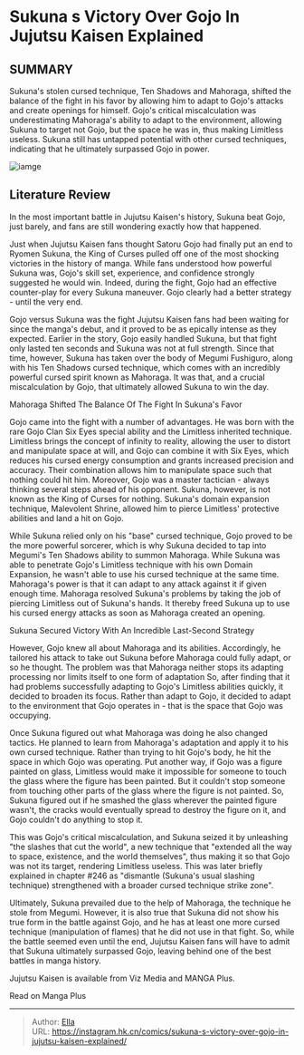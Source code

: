 # Sukuna s Victory Over Gojo In Jujutsu Kaisen Explained


## SUMMARY 



  Sukuna&#39;s stolen cursed technique, Ten Shadows and Mahoraga, shifted the balance of the fight in his favor by allowing him to adapt to Gojo&#39;s attacks and create openings for himself.   Gojo&#39;s critical miscalculation was underestimating Mahoraga&#39;s ability to adapt to the environment, allowing Sukuna to target not Gojo, but the space he was in, thus making Limitless useless.   Sukuna still has untapped potential with other cursed techniques, indicating that he ultimately surpassed Gojo in power.  

![iamge](https://static1.srcdn.com/wordpress/wp-content/uploads/2023/09/jujutsu-kaisen-sukuna-s-true-form-and-gojo-satoru.jpg)

## Literature Review

In the most important battle in Jujutsu Kaisen&#39;s history, Sukuna beat Gojo, just barely, and fans are still wondering exactly how that happened.




Just when Jujutsu Kaisen fans thought Satoru Gojo had finally put an end to Ryomen Sukuna, the King of Curses pulled off one of the most shocking victories in the history of manga. While fans understood how powerful Sukuna was, Gojo&#39;s skill set, experience, and confidence strongly suggested he would win. Indeed, during the fight, Gojo had an effective counter-play for every Sukuna maneuver. Gojo clearly had a better strategy - until the very end.




Gojo versus Sukuna was the fight Jujutsu Kaisen fans had been waiting for since the manga&#39;s debut, and it proved to be as epically intense as they expected. Earlier in the story, Gojo easily handled Sukuna, but that fight only lasted ten seconds and Sukuna was not at full strength. Since that time, however, Sukuna has taken over the body of Megumi Fushiguro, along with his Ten Shadows cursed technique, which comes with an incredibly powerful cursed spirit known as Mahoraga. It was that, and a crucial miscalculation by Gojo, that ultimately allowed Sukuna to win the day.


 Mahoraga Shifted The Balance Of The Fight In Sukuna&#39;s Favor 
          

Gojo came into the fight with a number of advantages. He was born with the rare Gojo Clan Six Eyes special ability and the Limitless inherited technique. Limitless brings the concept of infinity to reality, allowing the user to distort and manipulate space at will, and Gojo can combine it with Six Eyes, which reduces his cursed energy consumption and grants increased precision and accuracy. Their combination allows him to manipulate space such that nothing could hit him. Moreover, Gojo was a master tactician - always thinking several steps ahead of his opponent. Sukuna, however, is not known as the King of Curses for nothing. Sukuna&#39;s domain expansion technique, Malevolent Shrine, allowed him to pierce Limitless&#39; protective abilities and land a hit on Gojo.




While Sukuna relied only on his &#34;base&#34; cursed technique, Gojo proved to be the more powerful sorcerer, which is why Sukuna decided to tap into Megumi&#39;s Ten Shadows ability to summon Mahoraga. While Sukuna was able to penetrate Gojo&#39;s Limitless technique with his own Domain Expansion, he wasn&#39;t able to use his cursed technique at the same time. Mahoraga&#39;s power is that it can adapt to any attack against it if given enough time. Mahoraga resolved Sukuna&#39;s problems by taking the job of piercing Limitless out of Sukuna&#39;s hands. It thereby freed Sukuna up to use his cursed energy attacks as soon as Mahoraga created an opening.



 Sukuna Secured Victory With An Incredible Last-Second Strategy 
          

However, Gojo knew all about Mahoraga and its abilities. Accordingly, he tailored his attack to take out Sukuna before Mahoraga could fully adapt, or so he thought. The problem was that Mahoraga neither stops its adapting processing nor limits itself to one form of adaptation So, after finding that it had problems successfully adapting to Gojo&#39;s Limitless abilities quickly, it decided to broaden its focus. Rather than adapt to Gojo, it decided to adapt to the environment that Gojo operates in - that is the space that Gojo was occupying.




Once Sukuna figured out what Mahoraga was doing he also changed tactics. He planned to learn from Mahoraga&#39;s adaptation and apply it to his own cursed technique. Rather than trying to hit Gojo&#39;s body, he hit the space in which Gojo was operating. Put another way, if Gojo was a figure painted on glass, Limitless would make it impossible for someone to touch the glass where the figure has been painted. But it couldn&#39;t stop someone from touching other parts of the glass where the figure is not painted. So, Sukuna figured out if he smashed the glass wherever the painted figure wasn&#39;t, the cracks would eventually spread to destroy the figure on it, and Gojo couldn&#39;t do anything to stop it.

          

This was Gojo&#39;s critical miscalculation, and Sukuna seized it by unleashing &#34;the slashes that cut the world&#34;, a new technique that &#34;extended all the way to space, existence, and the world themselves&#34;, thus making it so that Gojo was not its target, rendering Limitless useless. This was later briefly explained in chapter #246 as &#34;dismantle (Sukuna&#39;s usual slashing technique) strengthened with a broader cursed technique strike zone&#34;.




Ultimately, Sukuna prevailed due to the help of Mahoraga, the technique he stole from Megumi. However, it is also true that Sukuna did not show his true form in the battle against Gojo, and he has at least one more cursed technique (manipulation of flames) that he did not use in that fight. So, while the battle seemed even until the end, Jujutsu Kaisen fans will have to admit that Sukuna ultimately surpassed Gojo, leaving behind one of the best battles in manga history.

Jujutsu Kaisen is available from Viz Media and MANGA Plus.

Read on Manga Plus



---

> Author: [Ella](https://instagram.hk.cn/)  
> URL: https://instagram.hk.cn/comics/sukuna-s-victory-over-gojo-in-jujutsu-kaisen-explained/  

